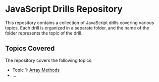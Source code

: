 # JavaScript Drills Repository

This repository contains a collection of JavaScript drills covering various topics. Each drill is organized in a separate folder, and the name of the folder represents the topic of the drill.

## Topics Covered

The repository covers the following topics:

- Topic 1: [Array Methods](./arrayMethods)
- ...
